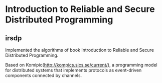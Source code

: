 # Introduction to Reliable and Secure Distributed Programming
## irsdp
Implemented the algorithms of book Introduction to Reliable and Secure Distributed Programming.

Based on Komipic(http://kompics.sics.se/current/), a programming model for distributed systems that implements protocols as event-driven components connected by channels.




